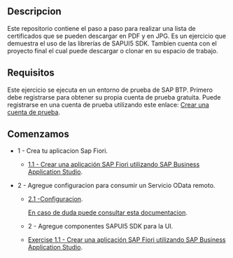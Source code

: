 ## Descripcion  
Este repositorio contiene el paso a paso para realizar una lista de certificados que se pueden descargar en PDF y en JPG. Es un ejercicio que demuestra el uso de las librerías de SAPUI5 SDK. Tambien cuenta con el proyecto final el cual puede descargar o clonar en su espacio de trabajo. 

## Requisitos
Este ejercicio se ejecuta en un entorno de prueba de SAP BTP. Primero debe registrarse para obtener su propia cuenta de prueba gratuita. Puede registrarse en una cuenta de prueba utilizando este enlace: [Crear una cuenta de prueba](https://developers.sap.com/tutorials/hcp-create-trial-account.html).

## Comenzamos
* 1 - Crea tu aplicacion Sap Fiori.
  
   * [1.1 - Crear una aplicación SAP Fiori utilizando SAP Business Application Studio](https://github.com/carellanos/ejercicioFiori/blob/main/Ejercicio/ej1/README.md).

* 2 - Agregue configuracion para consumir un Servicio OData remoto.

   * [2.1 -Configuracion](https://github.com/carellanos/ejercicioFiori/blob/main/Ejercicio/ej2/README.md).

     [En caso de duda puede consultar esta documentacion](https://sapui5.hana.ondemand.com/#/topic/44062441f3bd4c67a4f665ae362d1109).
 
  * 2 - Agregue componentes SAPUI5 SDK para la UI.
  
   * [Exercise 1.1 - Crear una aplicación SAP Fiori utilizando SAP Business Application Studio](https://github.com/carellanos/ejercicioFiori/blob/main/Ejercicio/ej1/README.md).
